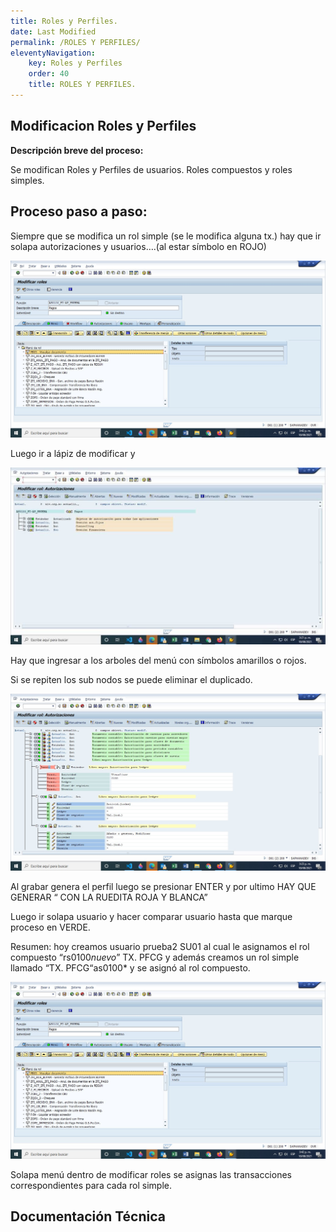 ```yaml
---
title: Roles y Perfiles.
date: Last Modified
permalink: /ROLES Y PERFILES/
eleventyNavigation:
    key: Roles y Perfiles
    order: 40
    title: ROLES Y PERFILES.
---
```

## **Modificacion Roles y Perfiles**

**Descripción breve del proceso:**

Se modifican Roles y Perfiles de usuarios. 
Roles compuestos y roles simples. 


## Proceso paso a paso:


Siempre que se modifica un rol simple (se le modifica alguna
tx.) hay que ir solapa autorizaciones y usuarios….(al estar símbolo en ROJO)


![img](../../../images/RolesyPerfiles/ryp1.jpg)

Luego ir a lápiz de modificar y

![img](../../../images/RolesyPerfiles/ryp2.jpg)

Hay que ingresar a los arboles del menú con símbolos
amarillos o rojos.

Si se repiten los sub nodos se puede eliminar el duplicado.

![img](../../../images/RolesyPerfiles/ryp3.jpg)

Al grabar genera el perfil luego se presionar ENTER y por
ultimo HAY QUE GENERAR “ CON LA RUEDITA ROJA Y BLANCA”

Luego ir solapa usuario y hacer comparar usuario hasta que
marque proceso en VERDE.

Resumen: hoy creamos usuario prueba2 SU01 al cual le
asignamos el rol compuesto “rs0100*nuevo*”  TX. PFCG y además creamos un
rol simple llamado “TX. PFCG“as0100* y se asignó al rol compuesto.

![img](../../../images/RolesyPerfiles/ryp4.jpg)

Solapa menú dentro de modificar roles se asignas las
transacciones correspondientes para cada rol simple.


## Documentación Técnica
